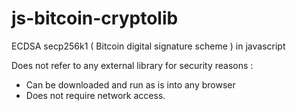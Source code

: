 # js-bitcoin-cryptolib

ECDSA secp256k1 ( Bitcoin digital signature scheme ) in javascript 

Does not refer to any external library for security reasons :

* Can be downloaded and run as is into any browser
* Does not require network access.
